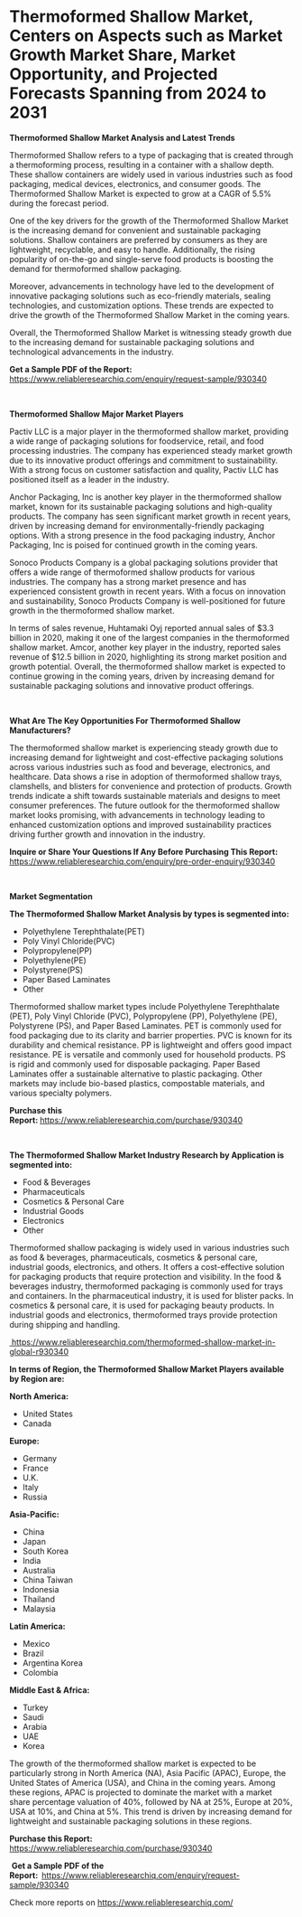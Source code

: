 <p><h1>Thermoformed Shallow Market, Centers on Aspects such as Market Growth Market Share, Market Opportunity, and Projected Forecasts Spanning from 2024 to 2031</h1></p><p><strong>Thermoformed Shallow Market Analysis and Latest Trends</strong></p>
<p><p>Thermoformed Shallow refers to a type of packaging that is created through a thermoforming process, resulting in a container with a shallow depth. These shallow containers are widely used in various industries such as food packaging, medical devices, electronics, and consumer goods. The Thermoformed Shallow Market is expected to grow at a CAGR of 5.5% during the forecast period.</p><p>One of the key drivers for the growth of the Thermoformed Shallow Market is the increasing demand for convenient and sustainable packaging solutions. Shallow containers are preferred by consumers as they are lightweight, recyclable, and easy to handle. Additionally, the rising popularity of on-the-go and single-serve food products is boosting the demand for thermoformed shallow packaging.</p><p>Moreover, advancements in technology have led to the development of innovative packaging solutions such as eco-friendly materials, sealing technologies, and customization options. These trends are expected to drive the growth of the Thermoformed Shallow Market in the coming years.</p><p>Overall, the Thermoformed Shallow Market is witnessing steady growth due to the increasing demand for sustainable packaging solutions and technological advancements in the industry.</p></p>
<p><strong>Get a Sample PDF of the Report:&nbsp;</strong> <a href="https://www.reliableresearchiq.com/enquiry/request-sample/930340">https://www.reliableresearchiq.com/enquiry/request-sample/930340</a></p>
<p>&nbsp;</p>
<p><strong>Thermoformed Shallow Major Market Players</strong></p>
<p><p>Pactiv LLC is a major player in the thermoformed shallow market, providing a wide range of packaging solutions for foodservice, retail, and food processing industries. The company has experienced steady market growth due to its innovative product offerings and commitment to sustainability. With a strong focus on customer satisfaction and quality, Pactiv LLC has positioned itself as a leader in the industry.</p><p>Anchor Packaging, Inc is another key player in the thermoformed shallow market, known for its sustainable packaging solutions and high-quality products. The company has seen significant market growth in recent years, driven by increasing demand for environmentally-friendly packaging options. With a strong presence in the food packaging industry, Anchor Packaging, Inc is poised for continued growth in the coming years.</p><p>Sonoco Products Company is a global packaging solutions provider that offers a wide range of thermoformed shallow products for various industries. The company has a strong market presence and has experienced consistent growth in recent years. With a focus on innovation and sustainability, Sonoco Products Company is well-positioned for future growth in the thermoformed shallow market.</p><p>In terms of sales revenue, Huhtamaki Oyj reported annual sales of $3.3 billion in 2020, making it one of the largest companies in the thermoformed shallow market. Amcor, another key player in the industry, reported sales revenue of $12.5 billion in 2020, highlighting its strong market position and growth potential. Overall, the thermoformed shallow market is expected to continue growing in the coming years, driven by increasing demand for sustainable packaging solutions and innovative product offerings.</p></p>
<p>&nbsp;</p>
<p><strong>What Are The Key Opportunities For Thermoformed Shallow Manufacturers?</strong></p>
<p><p>The thermoformed shallow market is experiencing steady growth due to increasing demand for lightweight and cost-effective packaging solutions across various industries such as food and beverage, electronics, and healthcare. Data shows a rise in adoption of thermoformed shallow trays, clamshells, and blisters for convenience and protection of products. Growth trends indicate a shift towards sustainable materials and designs to meet consumer preferences. The future outlook for the thermoformed shallow market looks promising, with advancements in technology leading to enhanced customization options and improved sustainability practices driving further growth and innovation in the industry.</p></p>
<p><strong>Inquire or Share Your Questions If Any Before Purchasing This Report:</strong> <a href="https://www.reliableresearchiq.com/enquiry/pre-order-enquiry/930340">https://www.reliableresearchiq.com/enquiry/pre-order-enquiry/930340</a></p>
<p>&nbsp;</p>
<p><strong>Market Segmentation</strong></p>
<p><strong>The Thermoformed Shallow Market Analysis by types is segmented into:</strong></p>
<p><ul><li>Polyethylene Terephthalate(PET)</li><li>Poly Vinyl Chloride(PVC)</li><li>Polypropylene(PP)</li><li>Polyethylene(PE)</li><li>Polystyrene(PS)</li><li>Paper Based Laminates</li><li>Other</li></ul></p>
<p><p>Thermoformed shallow market types include Polyethylene Terephthalate (PET), Poly Vinyl Chloride (PVC), Polypropylene (PP), Polyethylene (PE), Polystyrene (PS), and Paper Based Laminates. PET is commonly used for food packaging due to its clarity and barrier properties. PVC is known for its durability and chemical resistance. PP is lightweight and offers good impact resistance. PE is versatile and commonly used for household products. PS is rigid and commonly used for disposable packaging. Paper Based Laminates offer a sustainable alternative to plastic packaging. Other markets may include bio-based plastics, compostable materials, and various specialty polymers.</p></p>
<p><strong>Purchase this Report:&nbsp;</strong><a href="https://www.reliableresearchiq.com/purchase/930340">https://www.reliableresearchiq.com/purchase/930340</a></p>
<p>&nbsp;</p>
<p><strong>The Thermoformed Shallow Market Industry Research by Application is segmented into:</strong></p>
<p><ul><li>Food & Beverages</li><li>Pharmaceuticals</li><li>Cosmetics & Personal Care</li><li>Industrial Goods</li><li>Electronics</li><li>Other</li></ul></p>
<p><p>Thermoformed shallow packaging is widely used in various industries such as food & beverages, pharmaceuticals, cosmetics & personal care, industrial goods, electronics, and others. It offers a cost-effective solution for packaging products that require protection and visibility. In the food & beverages industry, thermoformed packaging is commonly used for trays and containers. In the pharmaceutical industry, it is used for blister packs. In cosmetics & personal care, it is used for packaging beauty products. In industrial goods and electronics, thermoformed trays provide protection during shipping and handling.</p></p>
<p><a href="https://www.reliableresearchiq.com/thermoformed-shallow-market-in-global-r930340">&nbsp;https://www.reliableresearchiq.com/thermoformed-shallow-market-in-global-r930340</a></p>
<p><strong>In terms of Region, the Thermoformed Shallow Market Players available by Region are:</strong></p>
<p>
    <p> <strong> North America: </strong>
        <ul>
            <li>United States</li>
            <li>Canada</li>
        </ul>
        </p> 
    <p> <strong> Europe: </strong>
        <ul>
            <li>Germany</li>
            <li>France</li>
            <li>U.K.</li>
            <li>Italy</li>
            <li>Russia</li>
        </ul>
        </p> 
    <p> <strong> Asia-Pacific: </strong>
        <ul>
            <li>China</li>
            <li>Japan</li>
            <li>South Korea</li>
            <li>India</li>
            <li>Australia</li>
            <li>China Taiwan</li>
            <li>Indonesia</li>
            <li>Thailand</li>
            <li>Malaysia</li>
        </ul>
        </p> 
    <p> <strong> Latin America: </strong>
        <ul>
            <li>Mexico</li>
            <li>Brazil</li>
            <li>Argentina Korea</li>
            <li>Colombia</li>
        </ul>
        </p> 
    <p> <strong> Middle East & Africa: </strong>
        <ul>
            <li>Turkey</li>
            <li>Saudi</li>
            <li>Arabia</li>
            <li>UAE</li>
            <li>Korea</li>
        </ul>
    </p>
    </p>
<p><p>The growth of the thermoformed shallow market is expected to be particularly strong in North America (NA), Asia Pacific (APAC), Europe, the United States of America (USA), and China in the coming years. Among these regions, APAC is projected to dominate the market with a market share percentage valuation of 40%, followed by NA at 25%, Europe at 20%, USA at 10%, and China at 5%. This trend is driven by increasing demand for lightweight and sustainable packaging solutions in these regions.</p></p>
<p><strong>Purchase this Report: </strong><a href="https://www.reliableresearchiq.com/purchase/930340">https://www.reliableresearchiq.com/purchase/930340</a></p>
<p>&nbsp;<strong>Get a Sample PDF of the Report:&nbsp;&nbsp;</strong><a href="https://www.reliableresearchiq.com/enquiry/request-sample/930340">https://www.reliableresearchiq.com/enquiry/request-sample/930340</a></p>
<p><strong></strong></p>
<p>Check more reports on <a href="https://www.reliableresearchiq.com/">https://www.reliableresearchiq.com/</a></p>
